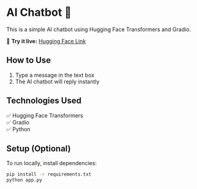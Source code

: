 # AI Chatbot 🤖

This is a simple AI chatbot using Hugging Face Transformers and Gradio.  

🔗 **Try it live:** [Hugging Face Link](https://huggingface.co/spaces/ven12345678/AI-Chatbot)  

## How to Use  
1. Type a message in the text box  
2. The AI chatbot will reply instantly  

## Technologies Used  
✅ Hugging Face Transformers  
✅ Gradio  
✅ Python  

## Setup (Optional)  
To run locally, install dependencies:  
```bash
pip install -r requirements.txt
python app.py
